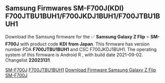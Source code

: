 <h2>Samsung Firmwares SM-F700J(KDI) F700JTBU1BUH1/F700JKDJ1BUH1/F700JTBU1BUH1</h2>
Download the Samsung firmware for the ✅ <strong>Samsung Galaxy Z Flip </strong> ⭐ <strong>SM-F700J</strong> with product code <strong>KDI</strong> <strong> from Japan</strong>. This firmware has version number PDA <strong>F700JTBU1BUH1</strong> and CSC F700JKDJ1BUH1. The operating system of this firmware is Android R , with build date 2021-09-02. Changelist <strong>22023131</strong>.


[SM-F700J](https://samfirm.shop/samsung/model/SM-F700J)
[F700JTBU1BUH1](https://samfirm.shop/samsung/pda/F700JTBU1BUH1)
[Download Firmware Samsung Galaxy Z Flip SM-F700J](https://samfirm.shop/samsung/firmware/456414)
